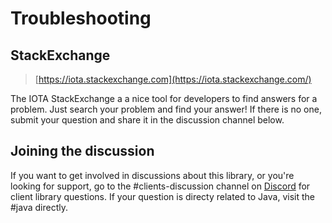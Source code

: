 # Troubleshooting


## StackExchange

> [https://iota.stackexchange.com](https://iota.stackexchange.com/)

The IOTA StackExchange a a nice tool for developers to find answers for a problem. Just search your problem and find your answer! If there is no one, submit your question and share it in the discussion channel below.

## Joining the discussion
If you want to get involved in discussions about this library, or you're looking for support, go to the #clients-discussion channel on [Discord](https://discord.iota.org) for client library questions. If your question is directy related to Java, visit the #java directly. 